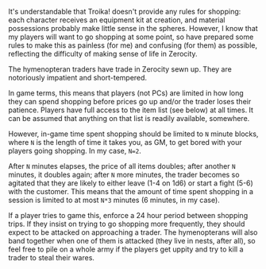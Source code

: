 It's understandable that Troika! doesn't provide any rules for shopping: each character receives an equipment kit at creation, and material possessions probably make little sense in the spheres. However, I know that my players will want to go shopping at some point, so have prepared some rules to make this as painless (for me) and confusing (for them) as possible, reflecting the difficulty of making sense of life in Zerocity.

The hymenopteran traders have trade in Zerocity sewn up. They are notoriously impatient and short-tempered.

In game terms, this means that players (not PCs) are limited in how long they can spend shopping before prices go up and/or the trader loses their patience. Players have full access to the item list (see below) at all times. It can be assumed that anything on that list is readily available, somewhere.

However, in-game time spent shopping should be limited to `N` minute blocks, where `N` is the length of time it takes you, as GM, to get bored with your players going shopping. In my case, `N=2`.

After `N` minutes elapses, the price of all items doubles; after another `N` minutes, it doubles again; after `N` more minutes, the trader becomes so agitated that they are likely to either leave (1-4 on 1d6) or start a fight (5-6) with the customer. This means that the amount of time spent shopping in a session is limited to at most `N*3` minutes (6 minutes, in my case).

If a player tries to game this, enforce a 24 hour period between shopping trips. If they insist on trying to go shopping more frequently, they should expect to be attacked on approaching a trader. The hymenopterans will also band together when one of them is attacked (they live in nests, after all), so feel free to pile on a whole army if the players get uppity and try to kill a trader to steal their wares.
